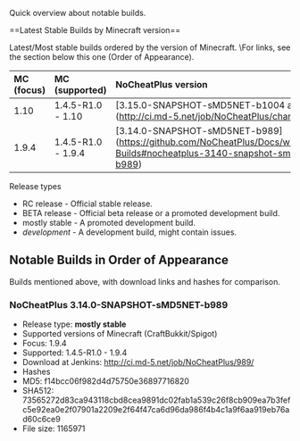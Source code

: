 Quick overview about notable builds.

==Latest Stable Builds by Minecraft version==

Latest/Most stable builds ordered by the version of Minecraft.
\\For links, see the section below this one (Order of Appearance).

| MC (focus)    | MC (supported) | NoCheatPlus version | Release type |
| :-------------| :------------- | :------------------ | :----------- |
| 1.10 | 1.4.5-R1.0 - 1.10 | [3.15.0-SNAPSHOT-sMD5NET-b1004 and later] (http://ci.md-5.net/job/NoCheatPlus/changes) | _development_ |
| 1.9.4 | 1.4.5-R1.0 - 1.9.4 | [3.14.0-SNAPSHOT-sMD5NET-b989] (https://github.com/NoCheatPlus/Docs/wiki/Notable-Builds#nocheatplus-3140-snapshot-smd5net-b989)| mostly stable |

Release types
* RC release - Official stable release.
* BETA release - Official beta release or a promoted development build.
* mostly stable - A promoted development build.
* _development_ - A development build, might contain issues.

## Notable Builds in Order of Appearance

Builds mentioned above, with download links and hashes for comparison.

### NoCheatPlus 3.14.0-SNAPSHOT-sMD5NET-b989
* Release type: **mostly stable**
* Supported versions of Minecraft (CraftBukkit/Spigot)
 * Focus: 1.9.4
 * Supported: 1.4.5-R1.0 - 1.9.4
* Download at Jenkins: http://ci.md-5.net/job/NoCheatPlus/989/
* Hashes
 * MD5: f14bcc06f982d4d75750e36897716820
 * SHA512: 73565272d83ca943118cbd8cea9891dc02fab1a539c26f8cb909ea7b3fefc5e92ea0e2f07901a2209e2f64f47ca6d96da986f4b4c1a9f6aa919eb76ad60c6ce9
 * File size: 1165971
